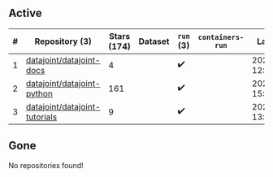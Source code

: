 ## Active
| # | Repository (3) | Stars (174) | Dataset | `run` (3) | `containers-run` | Last Modified |
| --- | --- | --- | --- | --- | --- | --- |
| 1 | [datajoint/datajoint-docs](https://github.com/datajoint/datajoint-docs) | 4 |  | :heavy_check_mark: |  | 2024-04-15 12:50:26+00:00 |
| 2 | [datajoint/datajoint-python](https://github.com/datajoint/datajoint-python) | 161 |  | :heavy_check_mark: |  | 2024-04-11 15:52:43+00:00 |
| 3 | [datajoint/datajoint-tutorials](https://github.com/datajoint/datajoint-tutorials) | 9 |  | :heavy_check_mark: |  | 2024-04-16 13:25:44+00:00 |

## Gone
No repositories found!

